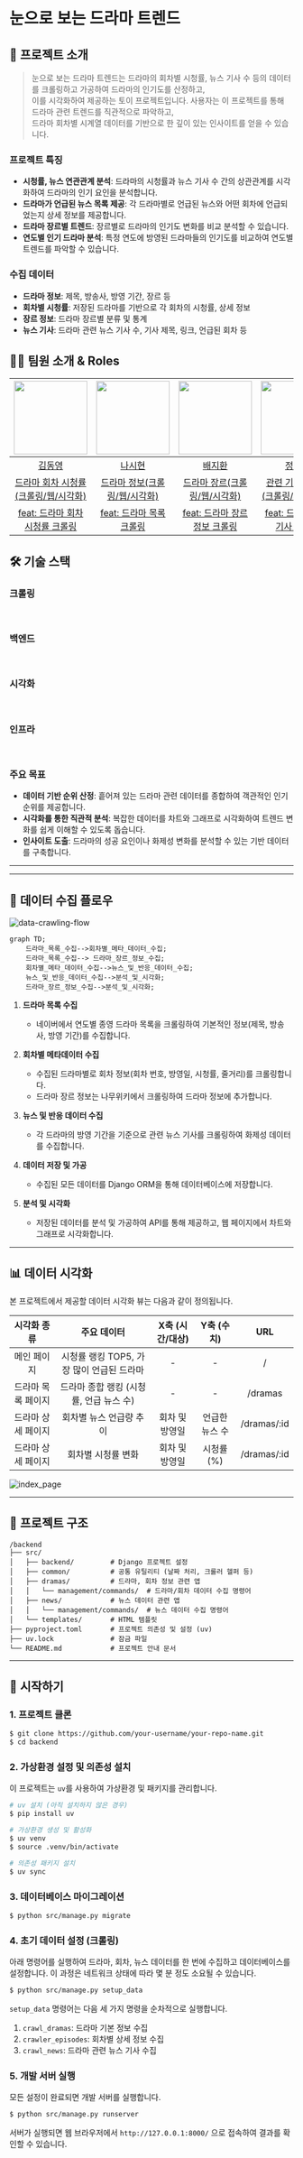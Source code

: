 # 눈으로 보는 드라마 트렌드

## 📖 프로젝트 소개

> 눈으로 보는 드라마 트렌드는 드라마의 회차별 시청률, 뉴스 기사 수 등의 데이터를 크롤링하고 가공하여 드라마의 인기도를 산정하고,  
> 이를 시각화하여 제공하는 토이 프로젝트입니다. 사용자는 이 프로젝트를 통해 드라마 관련 트렌드를 직관적으로 파악하고,    
> 드라마 회차별 시계열 데이터를 기반으로 한 깊이 있는 인사이트를 얻을 수 있습니다.

### 프로젝트 특징

- **시청률, 뉴스 연관관계 분석**: 드라마의 시청률과 뉴스 기사 수 간의 상관관계를 시각화하여 드라마의 인기 요인을 분석합니다.
- **드라마가 언급된 뉴스 목록 제공**: 각 드라마별로 언급된 뉴스와 어떤 회차에 언급되었는지 상세 정보를 제공합니다.
- **드라마 장르별 트렌드**: 장르별로 드라마의 인기도 변화를 비교 분석할 수 있습니다.
- **연도별 인기 드라마 분석**: 특정 연도에 방영된 드라마들의 인기도를 비교하여 연도별 트렌드를 파악할 수 있습니다.

### 수집 데이터

- **드라마 정보**: 제목, 방송사, 방영 기간, 장르 등
- **회차별 시청률**: 저장된 드라마를 기반으로 각 회차의 시청률, 상세 정보
- **장르 정보**: 드라마 장르별 분류 및 통계
- **뉴스 기사**: 드라마 관련 뉴스 기사 수, 기사 제목, 링크, 언급된 회차 등

## 🧑‍💻 팀원 소개 & Roles

| <img src="https://avatars.githubusercontent.com/u/92349185?v=4" width="130" height="130"> | <img src="https://avatars.githubusercontent.com/u/233895105?v=4" width="130" height="130"> | <img src="https://avatars.githubusercontent.com/u/90670592?v=4" width="130" height="130"> | <img src="https://avatars.githubusercontent.com/u/63443366?v=4" width="130" height="130"> |
|:-----------------------------------------------------------------------------------------:|:------------------------------------------------------------------------------------------:|:-----------------------------------------------------------------------------------------:|:-----------------------------------------------------------------------------------------:|
|                            [김동영](https://github.com/dongyi97)                             |                            [나시현](https://github.com/nasihyeon)                             |                            [배지환](https://github.com/jihwan20)                             |                            [정성길](https://github.com/seon99il)                             |
|                     [드라마 회차 시청률(크롤링/웹/시각화)](/docs/dongyi97/github.md)                     |                       [드라마 정보(크롤링/웹/시각화)](/docs/nasihyeon/github.md)                       |                       [드라마 장르(크롤링/웹/시각화)](/docs/jihwan20/github.md)                       |                     [관련 기사 크롤링(크롤링/웹/시각화)](/docs/seon99il/github.md)                      |
|                      [feat: 드라마 회차 시청률 크롤링](/docs/dongyi97/code.md)                       |                       [feat: 드라마 목록 크롤링](/docs/nasihyeon/github.md)                        |                      [feat: 드라마 장르 정보 크롤링](/docs/jihwan20/github.md)                      |                       [feat: 드라마 관련 기사 크롤링](/docs/seon99il/code.md)                       |

## 🛠️ 기술 스택

### 크롤링

<div></div>
<img src="https://img.shields.io/badge/python-3776AB?style=for-the-badge&logo=python&logoColor=white" alt=""/>
<img src="https://img.shields.io/badge/selenium-43B02A?style=for-the-badge&logo=selenium&logoColor=white" alt=""/>
<img src="https://img.shields.io/badge/beautifulsoup-43B02A?style=for-the-badge&logoColor=white" alt=""/>
<img src="https://img.shields.io/badge/httpx-3776AB?style=for-the-badge&logoColor=white" alt=""/>

### 백엔드

<div>
    <img src="https://img.shields.io/badge/django-092E20?style=for-the-badge&logo=Django&logoColor=white" alt=""/>
    <img src="https://img.shields.io/badge/django_ORM-092E20?style=for-the-badge&logo=Django&logoColor=white" alt=""/>
    <img src="https://img.shields.io/badge/sqlite-003B57?style=for-the-badge&logo=sqlite&logoColor=white" alt=""/>
</div>

### 시각화

[//]: # (<img src="https://img.shields.io/badge/matplotlib-11557C?style=for-the-badge&logo=matplotlib&logoColor=white" alt=""/>)
<div>
    <img src="https://img.shields.io/badge/django_Templates-092E20?style=for-the-badge&logo=Django&logoColor=white" alt=""/>
    <img src="https://img.shields.io/badge/chart.js-F7DF1E?style=for-the-badge&logo=javascript&logoColor=white" alt=""/>
    <img src="https://img.shields.io/badge/css-663399?style=for-the-badge&&logo=css&logoColor=white" alt=""/>
</div>

### 인프라
<div>
    <img src="https://img.shields.io/badge/git-F05032?style=for-the-badge&&logo=git&logoColor=white" alt=""/>
    <img src="https://img.shields.io/badge/git_flow-F05032?style=for-the-badge&&logo=git&logoColor=white" alt=""/>
    <img src="https://img.shields.io/badge/githubactions-2088FF?style=for-the-badge&&logo=githubactions&logoColor=white" alt=""/>
    <img src="https://img.shields.io/badge/uv-DE5FE9?style=for-the-badge&&logo=uv&logoColor=white" alt=""/>
</div>

### 주요 목표
- **데이터 기반 순위 산정**: 흩어져 있는 드라마 관련 데이터를 종합하여 객관적인 인기 순위를 제공합니다.
- **시각화를 통한 직관적 분석**: 복잡한 데이터를 차트와 그래프로 시각화하여 트렌드 변화를 쉽게 이해할 수 있도록 돕습니다.
- **인사이트 도출**: 드라마의 성공 요인이나 화제성 변화를 분석할 수 있는 기반 데이터를 구축합니다.

---

---

## 🌊 데이터 수집 플로우

![data-crawling-flow](./docs/images/data-crawling-flow.png)

```mermaid
graph TD;
    드라마_목록_수집-->회차별_메타_데이터_수집;
    드라마_목록_수집--> 드라마_장르_정보_수집;
    회차별_메타_데이터_수집-->뉴스_및_반응_데이터_수집;
    뉴스_및_반응_데이터_수집-->분석_및_시각화;
    드라마_장르_정보_수집-->분석_및_시각화;
```

1. **드라마 목록 수집**
    - 네이버에서 연도별 종영 드라마 목록을 크롤링하여 기본적인 정보(제목, 방송사, 방영 기간)를 수집합니다.

2. **회차별 메타데이터 수집**
    - 수집된 드라마별로 회차 정보(회차 번호, 방영일, 시청률, 줄거리)를 크롤링합니다.
    - 드라마 장르 정보는 나무위키에서 크롤링하여 드라마 정보에 추가합니다.

3. **뉴스 및 반응 데이터 수집**
    - 각 드라마의 방영 기간을 기준으로 관련 뉴스 기사를 크롤링하여 화제성 데이터를 수집합니다.

4. **데이터 저장 및 가공**
    - 수집된 모든 데이터를 Django ORM을 통해 데이터베이스에 저장합니다.

5. **분석 및 시각화**
    - 저장된 데이터를 분석 및 가공하여 API를 통해 제공하고, 웹 페이지에서 차트와 그래프로 시각화합니다.

---

## 📊 데이터 시각화

본 프로젝트에서 제공할 데이터 시각화 뷰는 다음과 같이 정의됩니다.

|   시각화 종류   |           주요 데이터           | X축 (시간/대상) | Y축 (수치)  |     URL     |
|:----------:|:--------------------------:|:----------:|:--------:|:-----------:|
|   메인 페이지   | 시청률 랭킹 TOP5, 가장 많이 언급된 드라마 |     -      |    -     |      /      |
| 드라마 목록 페이지 |  드라마 종합 랭킹 (시청률, 언급 뉴스 수)  |     -      |    -     |   /dramas   |
| 드라마 상세 페이지 |       회차별 뉴스 언급량 추이        |  회차 및 방영일  | 언급한 뉴스 수 | /dramas/:id |
| 드라마 상세 페이지 |         회차별 시청률 변화         |  회차 및 방영일  | 시청률 (%)  | /dramas/:id |

![index_page](./docs/images/index_page.png)

---

## 📂 프로젝트 구조

```
/backend
├── src/
│   ├── backend/         # Django 프로젝트 설정
│   ├── common/          # 공통 유틸리티 (날짜 처리, 크롤러 헬퍼 등)
│   ├── dramas/          # 드라마, 회차 정보 관련 앱
│   │   └── management/commands/  # 드라마/회차 데이터 수집 명령어
│   ├── news/            # 뉴스 데이터 관련 앱
│   │   └── management/commands/  # 뉴스 데이터 수집 명령어
│   └── templates/       # HTML 템플릿
├── pyproject.toml       # 프로젝트 의존성 및 설정 (uv)
├── uv.lock              # 잠금 파일
└── README.md            # 프로젝트 안내 문서
```

---

## 🚀 시작하기

### 1. 프로젝트 클론

```bash
$ git clone https://github.com/your-username/your-repo-name.git
$ cd backend
```

### 2. 가상환경 설정 및 의존성 설치

이 프로젝트는 `uv`를 사용하여 가상환경 및 패키지를 관리합니다.

```bash
# uv 설치 (아직 설치하지 않은 경우)
$ pip install uv

# 가상환경 생성 및 활성화
$ uv venv
$ source .venv/bin/activate

# 의존성 패키지 설치
$ uv sync
```

### 3. 데이터베이스 마이그레이션

```bash
$ python src/manage.py migrate
```

### 4. 초기 데이터 설정 (크롤링)

아래 명령어를 실행하여 드라마, 회차, 뉴스 데이터를 한 번에 수집하고 데이터베이스를 설정합니다. 이 과정은 네트워크 상태에 따라 몇 분 정도 소요될 수 있습니다.

```bash
$ python src/manage.py setup_data
```

`setup_data` 명령어는 다음 세 가지 명령을 순차적으로 실행합니다.

1. `crawl_dramas`: 드라마 기본 정보 수집
2. `crawler_episodes`: 회차별 상세 정보 수집
3. `crawl_news`: 드라마 관련 뉴스 기사 수집

### 5. 개발 서버 실행

모든 설정이 완료되면 개발 서버를 실행합니다.

```bash
$ python src/manage.py runserver
```

서버가 실행되면 웹 브라우저에서 `http://127.0.0.1:8000/` 으로 접속하여 결과를 확인할 수 있습니다.
